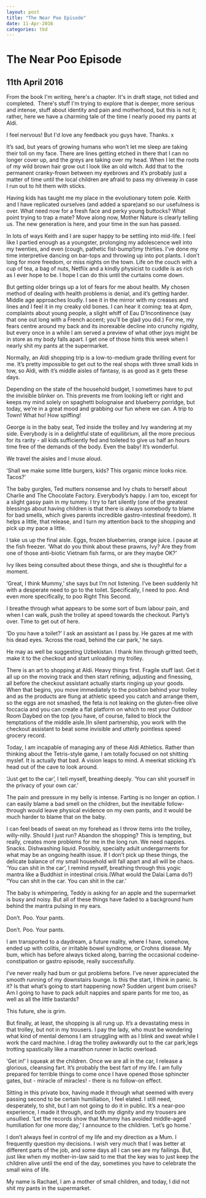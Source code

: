 ```yaml
---
layout: post
title: "The Near Poo Episode"
date: 11-Apr-2016
categories: tbd
---
```


# The Near Poo Episode

## 11th April 2016

From the book I'm writing,   here's a chapter. It's in draft stage, not tidied and completed.  There's stuff I'm trying to explore that is deeper, more serious and intense, stuff about identity and pain and motherhood, but this is not it; rather, here we have a charming tale of the time I nearly pooed my pants at Aldi.

I feel nervous! But I'd love any feedback you guys have. Thanks. x

 

It’s sad, but years of growing humans who won’t let me sleep are taking their toll on my face. There are lines getting etched in there that I can no longer cover up, and the greys are taking over my head. When I let the roots of my wild brown hair grow out I look like an old witch. Add that to the permanent cranky-frown between my eyebrows and it’s probably just a matter of time until the local children are afraid to pass my driveway in case I run out to hit them with sticks.

Having kids has taught me my place in the evolutionary totem pole. Keith and I have replicated ourselves (and added a spare)and so our usefulness is over. What need now for a fresh face and perky young buttocks? What point trying to trap a mate? Move along now, Mother Nature is clearly telling us. The new generation is here, and your time in the sun has passed.

In lots of ways Keith and I are super happy to be settling into mid-life. I feel like I partied enough as a youngster, prolonging my adolescence well into my twenties, and even (cough, pathetic fist-bump!)my thirties. I’ve done my time interpretive dancing on bar-tops and throwing up into pot plants. I don’t long for more freedom, or miss nights on the town. Life on the couch with a cup of tea, a bag of nuts, Netflix and a kindly physicist to cuddle is as rich as I ever hope to be. I hope I can do this until the curtains come down.

But getting older brings up a lot of fears for me about health. My chosen method of dealing with health problems is denial, and it’s getting harder. Middle age approaches loudly. I see it in the mirror with my creases and lines and I feel it in my creaky old bones. I can hear it coming: tea at 4pm, complaints about young people, a slight whiff of Eau D’Incontinence (say that one out long with a French accent; you’ll be glad you did.) For me, my fears centre around my back and its inorexable decline into crunchy rigidity, but every once in a while I am served a preview of what other joys might be in store as my body falls apart. I get one of those hints this week when I nearly shit my pants at the supermarket.

Normally, an Aldi shopping trip is a low-to-medium grade thrilling event for me. It’s pretty impossible to get out to the real shops with three small kids in tow, so Aldi, with it’s middle aisles of fantasy, is as good as it gets these days.

Depending on the state of the household budget, I sometimes have to put the invisible blinker on. This prevents me from looking left or right and keeps my mind solely on spaghetti bolognaise and blueberry porridge, but today, we’re in a great mood and grabbing our fun where we can. A trip to Town! What ho! How spiffing!

George is in the baby seat, Ted inside the trolley and Ivy wandering at my side. Everybody is in a delightful state of equilibrium, all the more precious for its rarity - all kids sufficiently fed and toileted to give us half an hours time free of the demands of the body. Even the baby! It’s wonderful.

We travel the aisles and I muse aloud.

‘Shall we make some little burgers, kids? This organic mince looks nice. Tacos?’

The baby gurgles, Ted mutters nonsense and Ivy chats to herself about Charlie and The Chocolate Factory. Everybody’s happy. I am too, except for a slight gassy pain in my tummy. I try to fart silently (one of the greatest blessings about having children is that there is always somebody to blame for bad smells, which gives parents incredible gastro-intestinal freedom). It helps a little, that release, and I turn my attention back to the shopping and pick up my pace a little.

I take us up the final aisle. Eggs, frozen blueberries, orange juice. I pause at the fish freezer. ‘What do you think about these prawns, Ivy? Are they from one of those anti-biotic Vietnam fish farms, or are they maybe OK?’

Ivy likes being consulted about these things, and she is thoughtful for a moment.

‘Great, I think Mummy,’ she says but I’m not listening. I’ve been suddenly hit with a desperate need to go to the toilet. Specifically, I need to poo. And even more specifically, to poo Right This Second.

I breathe through what appears to be some sort of bum labour pain, and when I can walk, push the trolley at speed towards the checkout. Party’s over. Time to get out of here.

‘Do you have a toilet?’ I ask an assistant as I pass by. He gazes at me with his dead eyes. ‘Across the road, behind the car park,‘ he says.

He may as well be suggesting Uzbekistan. I thank him through gritted teeth, make it to the checkout and start unloading my trolley.

There is an art to shopping at Aldi. Heavy things first. Fragile stuff last. Get it all up on the moving track and then start refining, adjusting and finessing, all before the checkout assistant actually starts ringing up your goods. When that begins, you move immediately to the position behind your trolley and as the products are flung at athletic speed you catch and arrange them, so the eggs are not smashed, the feta is not leaking on the gluten-free olive foccacia and you can create a flat platform on which to rest your Outdoor Room Daybed on the top (you have, of course, failed to block the temptations of the middle aisle.)In silent partnership, you work with the checkout assistant to beat some invisible and utterly pointless speed grocery record.

Today, I am incapable of managing any of these Aldi Athletics. Rather than thinking about the Tetris-style game, I am totally focused on not shitting myslef. It is actually that bad. A vision leaps to mind. A meerkat sticking it’s head out of the cave to look around.

‘Just get to the car’, I tell myself, breathing deeply. ‘You can shit yourself in the privacy of your own car.’

The pain and pressure in my belly is intense. Farting is no longer an option. I can easily blame a bad smell on the children, but the inevitable follow-through would leave physical evidence on my own pants, and it would be much harder to blame that on the baby.

I can feel beads of sweat on my forehead as I throw items into the trolley, willy-nilly. Should I just run? Abandon the shopping? This is tempting, but really, creates more problems for me in the long run. We need nappies. Snacks. Dishwashing liquid. Possibly, specialty adult undergarments for what may be an ongoing health issue. If I don’t pick up these things, the delicate balance of my small household will fall apart and all will be chaos. ‘You can shit in the car’, I remind myself, breathing through this yogic mantra like a Buddhist in intestinal crisis.(What would the Dalai Lama do?) “You can shit in the car. You can shit in the car.’

The baby is whimpering, Teddy is asking for an apple and the supermarket is busy and noisy. But all of these things have faded to a background hum behind the mantra pulsing in my ears.

Don’t. Poo. Your pants.

Don’t. Poo. Your pants.

I am transported to a daydream, a future reality, where I have, somehow, ended up with colitis, or irritable bowel syndrome, or Crohns disease. My bum, which has before always ticked along, barring the occasional codeine-constipation or gastro episode, really successfully.

I’ve never really had bum or gut problems before. I’ve never appreciated the smooth running of my downstairs lounge. Is this the start, I think in panic. Is it? Is that what’s going to start happening now? Sudden urgent bum crises? Am I going to have to pack adult nappies and spare pants for me too, as well as all the little bastards?

This future, she is grim.

But finally, at least, the shopping is all rung up. It’s a devastating mess in that trolley, but not in my trousers. I pay the lady, who must be wondering what kind of mental demons I am struggling with as I blink and sweat while I work the card machine. I drag the trolley awkwardly out to the car park,legs trotting spastically like a marathon runner in lactic overload.

‘Get in!’ I squeak at the children. Once we are all in the car, I release a glorious, cleansing fart. It’s probably the best fart of my life. I am fully prepared for terrible things to come once I have opened those sphincter gates, but - miracle of miracles! - there is no follow-on effect.

Sitting in this private box, having made it through what seemed with every passing second to be certain humiliation, I feel elated. I still need, desperately, to shit, but I am not going to do it in public. It’s a near-poo experience, I made it through, and both my dignity and my trousers are unsullied. ‘Let the records show that Mummy has avoided middle-aged humiliation for one more day,’ I announce to the children. ‘Let’s go home.’

I don’t always feel in control of my life and my direction as a Mum. I frequently question my decisions. I wish very much that I was better at different parts of the job, and some days all I can see are my failings. But, just like when my mother-in-law said to me that the key was to just keep the children alive until the end of the day, sometimes you have to celebrate the small wins of life.

My name is Rachael, I am a mother of small children, and today, I did not shit my pants in the supermarket.

 
